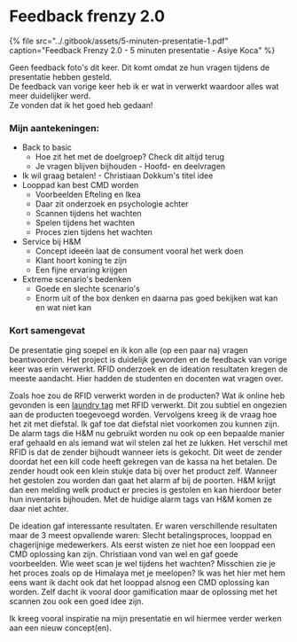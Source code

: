 # Feedback frenzy 2.0

{% file src="../.gitbook/assets/5-minuten-presentatie-1.pdf" caption="Feedback Frenzy 2.0 - 5 minuten presentatie - Asiye Koca" %}

Geen feedback foto's dit keer. Dit komt omdat ze hun vragen tijdens de presentatie hebben gesteld.   
De feedback van vorige keer heb ik er wat in verwerkt waardoor alles wat meer duidelijker werd.   
Ze vonden dat ik het goed heb gedaan!

### Mijn aantekeningen:

* Back to basic
  * Hoe zit het met de doelgroep? Check dit altijd terug
  * Je vragen blijven bijhouden - Hoofd- en deelvragen
* Ik wil graag betalen! - Christiaan Dokkum's titel idee
* Looppad kan best CMD worden
  * Voorbeelden Efteling en Ikea
  * Daar zit onderzoek en psychologie achter
  * Scannen tijdens het wachten
  * Spelen tijdens het wachten
  * Proces zien tijdens het wachten
* Service bij H&M
  * Concept ideeën laat de consument vooral het werk doen
  * Klant hoort koning te zijn
  * Een fijne ervaring krijgen
* Extreme scenario's bedenken
  * Goede en slechte scenario's
  * Enorm uit of the box denken en daarna pas goed bekijken wat kan en wat niet kan

### Kort samengevat

De presentatie ging soepel en ik kon alle \(op een paar na\) vragen beantwoorden. Het project is duidelijk geworden en de feedback van vorige keer was erin verwerkt. RFID onderzoek en de ideation resultaten kregen de meeste aandacht. Hier hadden de studenten en docenten wat vragen over. 

Zoals hoe zou de RFID verwerkt worden in de producten? Wat ik online heb gevonden is een [laundry tag](https://www.atlasrfidstore.com/invengo-lintrak-slim-uhf-rfid-laundry-tag-b-stock/) met RFID verwerkt. Dit zou subtiel en ongezien aan de producten toegevoegd worden. Vervolgens kreeg ik de vraag hoe het zit met diefstal. Ik gaf toe dat diefstal niet voorkomen zou kunnen zijn. De alarm tags die H&M nu gebruikt worden nu ook op een bepaalde manier eraf gehaald en als iemand wat wil stelen zal het ze lukken. Het verschil met RFID is dat de zender bijhoudt wanneer iets is gekocht. Dit weet de zender doordat het een kill code heeft gekregen van de kassa na het betalen. De zender houdt ook een klein stukje data bij over het product zelf. Wanneer het gestolen zou worden dan gaat het alarm af bij de poorten. H&M krijgt dan een melding welk product er precies is gestolen en kan hierdoor beter hun inventaris bijhouden. Met de huidige alarm tags van H&M komen ze daar niet achter. 

De ideation gaf interessante resultaten. Er waren verschillende resultaten maar de 3 meest opvallende waren: Slecht betalingsproces, looppad en chagerijnige medewerkers. Als eerst wisten ze niet hoe een looppad een CMD oplossing kan zijn. Christiaan vond van wel en gaf goede voorbeelden. Wie weet scan je wel tijdens het wachten? Misschien zie je het proces zoals op de Himalaya met je meelopen? Ik was het hier met hem eens want ik dacht ook dat het looppad alsnog een CMD oplossing kan worden. Zelf dacht ik vooral door gamification maar de oplossing met het scannen zou ook een goed idee zijn. 

Ik kreeg vooral inspiratie na mijn presentatie en wil hiermee verder werken aan een nieuw concept\(en\).

